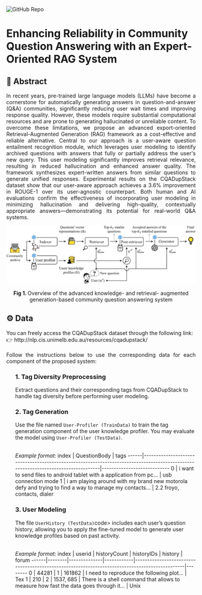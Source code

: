 ![GitHub Repo](https://img.shields.io/badge/Research-Paper-blue)
# **Enhancing Reliability in Community Question Answering with an Expert-Oriented RAG System**
## 📜 Abstract
<p align="justify">
In recent years, pre-trained large language models (LLMs) have become a cornerstone for automatically generating answers in question-and-answer (Q&A) communities, significantly reducing user wait times and improving response quality. However, these models require substantial computational resources and are prone to generating hallucinated or unreliable content. To overcome these limitations, we propose an advanced export-oriented Retrieval-Augmented Generation (RAG) framework as a cost-effective and reliable alternative. Central to our approach is a user-aware question entailment recognition module, which leverages user modeling to identify archived questions with answers that fully or partially address the user's new query. This user modeling significantly improves retrieval relevance, resulting in reduced hallucination and enhanced answer quality. The framework synthesizes expert-written answers from similar questions to generate unified responses. Experimental results on the CQADupStack dataset show that our user-aware approach achieves a 3.6% improvement in ROUGE-1 over its user-agnostic counterpart. Both human and AI evaluations confirm the effectiveness of incorporating user modeling in minimizing hallucination and delivering high-quality, contextually appropriate answers—demonstrating its potential for real-world Q&A systems. 
</p>
<p align="center"><img src="ProposedSystem.jpg" width="700" alt="ProposedFramework"></p>
<p align="center"><b> Fig 1. </b> Overview of the advanced knowledge- and retrieval- augmented generation-based community question answering system </p>

## ⚙️ Data
<p align="justify">
You can freely access the CQADupStack dataset through the following link:<br>
👉 http://nlp.cis.unimelb.edu.au/resources/cqadupstack/ <br><br>
Follow the instructions below to use the corresponding data for each component of the proposed system:<br>
  <ul> <h3> 1. Tag Diversity Preprocessing </h3>
Extract questions and their corresponding tags from CQADupStack to handle tag diversity before performing user modeling.
  </ul>
  <ul> <h3> 2. Tag Generation </h3>
Use the file named <code>User-Profiler (TrainData)</code> to train the tag generation component of the user knowledge profiler.
You may evaluate the model using <code>User-Profiler (TestData)</code>.

<br><i>Example format:</i>
index | QuestionBody                                                                                                                   | tags
------|----------------------------------------------------------------------------------------------------------------------------------|----------------------------
0     | i want to send files to android tablet with a application from pc...                                                           | usb connection mode
1     | i am playing around with my brand new motorola defy and trying to find a way to manage my contacts...                          | 2.2 froyo, contacts, dialer
</ul>
<ul> <h3> 3. User Modeling </h3>
The file <code>UserHistory (TestData)</code>code> includes each user’s question history, allowing you to apply the fine-tuned model to generate user knowledge profiles based on past activity.

<br><i>Example format:</i>
index | userid | historyCount | historyIDs | history                                                                                       | forum
------|--------|--------------|------------|-----------------------------------------------------------------------------------------------|--------
0     | 44281  | 1            | 161862     | I need to reproduce the following plot...                                                     | Tex
1     | 210    | 2            | 1537, 685  | There is a shell command that allows to measure how fast the data goes through it...          | Unix
</ul>
